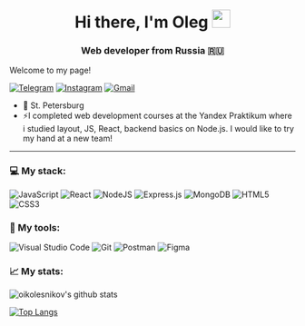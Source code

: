 <h1 align="center">Hi there, I'm Oleg
<img src="https://github.com/blackcater/blackcater/raw/main/images/Hi.gif" height="32"/></h1>
<h3 align="center">Web developer from Russia 🇷🇺</h3>

Welcome to my page!

[<img alt="Telegram" src="https://img.shields.io/badge/@oikolesnikov-2CA5E0?style=flat&logo=telegram&logoColor=white" />](https://t.me/oikolesnikov) [<img alt="Instagram" src="https://img.shields.io/badge/oikolesnikov-%23E4405F.svg?&style=flat&logo=Instagram&logoColor=white"/>](https://instagram.com/kolesnikov_informal) [<img alt="Gmail" src="https://img.shields.io/badge/oikolesnikovvv@gmail.com-D14836?style=flat&logo=gmail&logoColor=white" />](mailto:oikolesnikovvv@gmail.com) 


- 📍 St. Petersburg
- ⚡I completed web development courses at the Yandex Praktikum where i studied layout, JS, React, backend basics on Node.js. I would like to try my hand at a new team!
---
### 💻 My stack:
<img alt="JavaScript" src="https://img.shields.io/badge/javascript-%23323330.svg?&style=for-the-badge&logo=javascript&logoColor=%23F7DF1E"/> <img alt="React" src="https://img.shields.io/badge/react-%2320232a.svg?&style=for-the-badge&logo=react&logoColor=%2361DAFB"/> <img alt="NodeJS" src="https://img.shields.io/badge/node.js-%2343853D.svg?&style=for-the-badge&logo=node.js&logoColor=white"/> <img alt="Express.js" src="https://img.shields.io/badge/express.js-%23404d59.svg?&style=for-the-badge"/> <img alt="MongoDB" src ="https://img.shields.io/badge/MongoDB-%234ea94b.svg?&style=for-the-badge&logo=mongodb&logoColor=white"/> <img alt="HTML5" src="https://img.shields.io/badge/html5-%23E34F26.svg?&style=for-the-badge&logo=html5&logoColor=white"/> <img alt="CSS3" src="https://img.shields.io/badge/css3-%231572B6.svg?&style=for-the-badge&logo=css3&logoColor=white"/>

### 🔧 My tools:
<img alt="Visual Studio Code" src="https://img.shields.io/badge/VisualStudioCode-0078d7.svg?&style=for-the-badge&logo=visual-studio-code&logoColor=white"/> <img alt="Git" src="https://img.shields.io/badge/git-%23F05033.svg?&style=for-the-badge&logo=git&logoColor=white"/> <img alt="Postman" src="https://img.shields.io/badge/Postman-FF6C37?style=for-the-badge&logo=postman&logoColor=red" /> <img alt="Figma" src="https://img.shields.io/badge/figma-%23F24E1E.svg?&style=for-the-badge&logo=figma&logoColor=white"/>

### 📈 My stats: 

![oikolesnikov's github stats](https://github-readme-stats.vercel.app/api?username=oikolesnikov)

[![Top Langs](https://github-readme-stats.vercel.app/api/top-langs/?username=oikolesnikov)](https://github.com/oikolesnikov/github-readme-stats)
